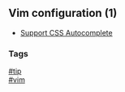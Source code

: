## Vim configuration (1)

- [Support CSS Autocomplete](css-autocomplete.md)

### Tags
[#tip](../../tips.md)  
[#vim](../vim.md)